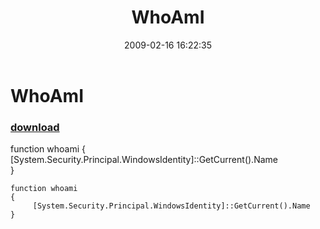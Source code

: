﻿---
pid:            873
poster:         William
title:          WhoAmI
date:           2009-02-16 16:22:35
format:         posh
parent:         0
parent:         0

---

# WhoAmI

### [download](873.ps1)

function whoami
{
     [System.Security.Principal.WindowsIdentity]::GetCurrent().Name		
}

```posh
function whoami
{
     [System.Security.Principal.WindowsIdentity]::GetCurrent().Name		
}
```
